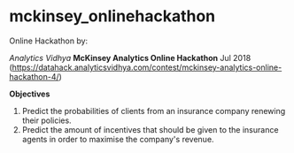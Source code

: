 # mckinsey_onlinehackathon

Online Hackathon by:

*Analytics Vidhya* **McKinsey Analytics Online Hackathon** Jul 2018 <br>
(https://datahack.analyticsvidhya.com/contest/mckinsey-analytics-online-hackathon-4/)

**Objectives**

1) Predict the probabilities of clients from an insurance company renewing their policies.
2) Predict the amount of incentives that should be given to the insurance agents in order to maximise the company's revenue.
